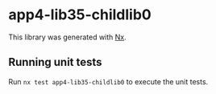 # app4-lib35-childlib0

This library was generated with [Nx](https://nx.dev).

## Running unit tests

Run `nx test app4-lib35-childlib0` to execute the unit tests.
